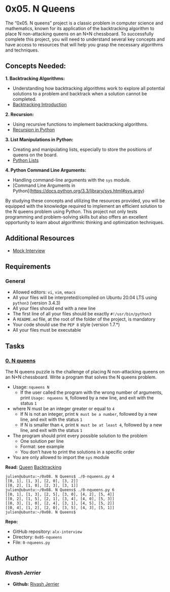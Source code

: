 # 0x05. N Queens

The “0x05. N queens” project is a classic problem in computer science and mathematics, known for its application of the backtracking algorithm to place N non-attacking queens on an N×N chessboard. To successfully complete this project, you will need to understand several key concepts and have access to resources that will help you grasp the necessary algorithms and techniques.  

## Concepts Needed:
**1. Backtracking Algorithms:**
- Understanding how backtracking algorithms work to explore all potential solutions to a problem and backtrack when a solution cannot be completed.
- [Backtracking Introduction](https://www.geeksforgeeks.org/introduction-to-backtracking-data-structure-and-algorithm-tutorials/)  

**2. Recursion:**
- Using recursive functions to implement backtracking algorithms.
- [Recursion in Python](https://realpython.com/python-thinking-recursively/)  

**3. List Manipulations in Python:**
- Creating and manipulating lists, especially to store the positions of queens on the board.
- [Python Lists](https://docs.python.org/3/tutorial/datastructures.html)  

**4. Python Command Line Arguments:**
- Handling command-line arguments with the `sys` module.
- [Command Line Arguments in Python[(https://docs.python.org/3.3/library/sys.html#sys.argv)  

By studying these concepts and utilizing the resources provided, you will be equipped with the knowledge required to implement an efficient solution to the N queens problem using Python. This project not only tests programming and problem-solving skills but also offers an excellent opportunity to learn about algorithmic thinking and optimization techniques.  

## Additional Resources
- [Mock Interview](https://www.youtube.com/watch?feature=shared&v=GneS80iYa7I)  

## Requirements
### General
- Allowed editors: `vi`, `vim`, `emacs`
- All your files will be interpreted/compiled on Ubuntu 20.04 LTS using `python3` (version 3.4.3)
- All your files should end with a new line
- The first line of all your files should be exactly `#!/usr/bin/python3`
- A `README.md` file, at the root of the folder of the project, is mandatory
- Your code should use the `PEP 8` style (version 1.7.*)
- All your files must be executable

## Tasks
### [0. N queens](./0-nqueens.py)
The N queens puzzle is the challenge of placing N non-attacking queens on an N×N chessboard. Write a program that solves the N queens problem.
- Usage: `nqueens N`
  - If the user called the program with the wrong number of arguments, print `Usage: nqueens N`, followed by a new line, and exit with the status `1`
- where N must be an integer greater or equal to `4`
  - If N is not an integer, print `N must be a number`, followed by a new line, and exit with the status `1`
  - If N is smaller than `4`, print `N must be at least 4`, followed by a new line, and exit with the status `1`
- The program should print every possible solution to the problem
  - One solution per line
  - Format: see example
  - You don’t have to print the solutions in a specific order
- You are only allowed to import the `sys` module  

**Read:** [Queen](https://en.wikipedia.org/wiki/Queen_%28chess%29) [Backtracking](https://en.wikipedia.org/wiki/Backtracking)
```
julien@ubuntu:~/0x08. N Queens$ ./0-nqueens.py 4
[[0, 1], [1, 3], [2, 0], [3, 2]]
[[0, 2], [1, 0], [2, 3], [3, 1]]
julien@ubuntu:~/0x08. N Queens$ ./0-nqueens.py 6
[[0, 1], [1, 3], [2, 5], [3, 0], [4, 2], [5, 4]]
[[0, 2], [1, 5], [2, 1], [3, 4], [4, 0], [5, 3]]
[[0, 3], [1, 0], [2, 4], [3, 1], [4, 5], [5, 2]]
[[0, 4], [1, 2], [2, 0], [3, 5], [4, 3], [5, 1]]
julien@ubuntu:~/0x08. N Queens$
```
**Repo:**
* GitHub repository: `alx-interview`
* Directory: `0x05-nqueens`
* File: `0-nqueens.py`

## Author
### _Rivash Jerrier_

- **Github:** [Rivash Jerrier](https://github.com/Rivashjerrier)
